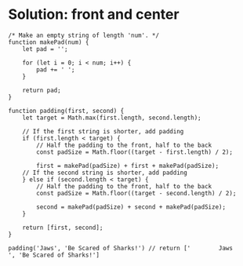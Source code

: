 # Solution: front and center

    /* Make an empty string of length 'num'. */
    function makePad(num) {
        let pad = '';
        
        for (let i = 0; i < num; i++) {
            pad += ' ';
        }
        
        return pad;
    }

    function padding(first, second) {
        let target = Math.max(first.length, second.length);
        
        // If the first string is shorter, add padding
        if (first.length < target) {
            // Half the padding to the front, half to the back
            const padSize = Math.floor((target - first.length) / 2);
            
            first = makePad(padSize) + first + makePad(padSize);
        // If the second string is shorter, add padding
        } else if (second.length < target) {
            // Half the padding to the front, half to the back
            const padSize = Math.floor((target - second.length) / 2);
            
            second = makePad(padSize) + second + makePad(padSize);
        }
    
        return [first, second];
    }

    padding('Jaws', 'Be Scared of Sharks!') // return ['        Jaws        ', 'Be Scared of Sharks!']